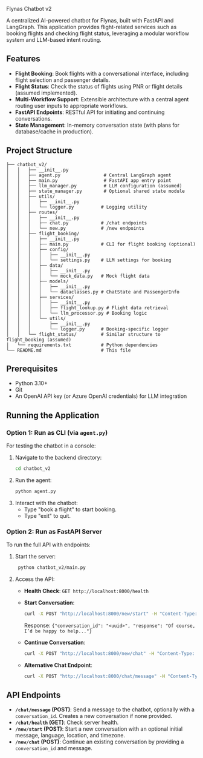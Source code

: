 Flynas Chatbot v2

A centralized AI-powered chatbot for Flynas, built with FastAPI and LangGraph. This application provides flight-related services such as booking flights and checking flight status, leveraging a modular workflow system and LLM-based intent routing.

## Features

- **Flight Booking**: Book flights with a conversational interface, including flight selection and passenger details.
- **Flight Status**: Check the status of flights using PNR or flight details (assumed implemented).
- **Multi-Workflow Support**: Extensible architecture with a central agent routing user inputs to appropriate workflows.
- **FastAPI Endpoints**: RESTful API for initiating and continuing conversations.
- **State Management**: In-memory conversation state (with plans for database/cache in production).

## Project Structure

```
├── chatbot_v2/
│   │   ├── __init__.py
│   │   ├── agent.py                # Central LangGraph agent
│   │   ├── main.py                 # FastAPI app entry point
│   │   ├── llm_manager.py          # LLM configuration (assumed)
│   │   ├── state_manager.py        # Optional shared state module
│   │   ├── utils/
│   │   │   ├── __init__.py
│   │   │   └── logger.py          # Logging utility
│   │   ├── routes/
│   │   │   ├── __init__.py
│   │   │   ├── chat.py            # /chat endpoints
│   │   │   └── new.py             # /new endpoints
│   │   ├── flight_booking/
│   │   │   ├── __init__.py
│   │   │   ├── main.py            # CLI for flight booking (optional)
│   │   │   ├── config/
│   │   │   │   ├── __init__.py
│   │   │   │   └── settings.py    # LLM settings for booking
│   │   │   ├── data/
│   │   │   │   ├── __init__.py
│   │   │   │   └── mock_data.py   # Mock flight data
│   │   │   ├── models/
│   │   │   │   ├── __init__.py
│   │   │   │   └── dataclasses.py # ChatState and PassengerInfo
│   │   │   ├── services/
│   │   │   │   ├── __init__.py
│   │   │   │   ├── flight_lookup.py # Flight data retrieval
│   │   │   │   └── llm_processor.py # Booking logic
│   │   │   └── utils/
│   │   │       ├── __init__.py
│   │   │       └── logger.py      # Booking-specific logger
│   │   └── flight_status/         # Similar structure to flight_booking (assumed)
│   └── requirements.txt           # Python dependencies
└── README.md                      # This file
```

## Prerequisites

- Python 3.10+
- Git
- An OpenAI API key (or Azure OpenAI credentials) for LLM integration

## Running the Application

### Option 1: Run as CLI (via `agent.py`)

For testing the chatbot in a console:

1. Navigate to the backend directory:
   ```bash
   cd chatbot_v2
   ```
2. Run the agent:
   ```bash
   python agent.py
   ```
3. Interact with the chatbot:
   - Type "book a flight" to start booking.
   - Type "exit" to quit.

### Option 2: Run as FastAPI Server

To run the full API with endpoints:

1. Start the server:
   ```bash
    python chatbot_v2/main.py
   ```
2. Access the API:
   - **Health Check**: `GET http://localhost:8000/health`
   - **Start Conversation**:

     ```bash
     curl -X POST "http://localhost:8000/new/start" -H "Content-Type: application/json" -d '{"initial_message": "book a flight"}'
     ```

     Response: `{"conversation_id": "<uuid>", "response": "Of course, I’d be happy to help..."}`
   - **Continue Conversation**:

     ```bash
     curl -X POST "http://localhost:8000/new/chat" -H "Content-Type: application/json" -d '{"message": "London", "conversation_id": "<uuid>"}'
     ```
   - **Alternative Chat Endpoint**:

     ```bash
     curl -X POST "http://localhost:8000/chat/message" -H "Content-Type: application/json" -d '{"content": "book a flight"}'
     ```

## API Endpoints

- **`/chat/message` (POST)**: Send a message to the chatbot, optionally with a `conversation_id`. Creates a new conversation if none provided.
- **`/chat/health` (GET)**: Check server health.
- **`/new/start` (POST)**: Start a new conversation with an optional initial message, language, location, and timezone.
- **`/new/chat` (POST)**: Continue an existing conversation by providing a `conversation_id` and message.
